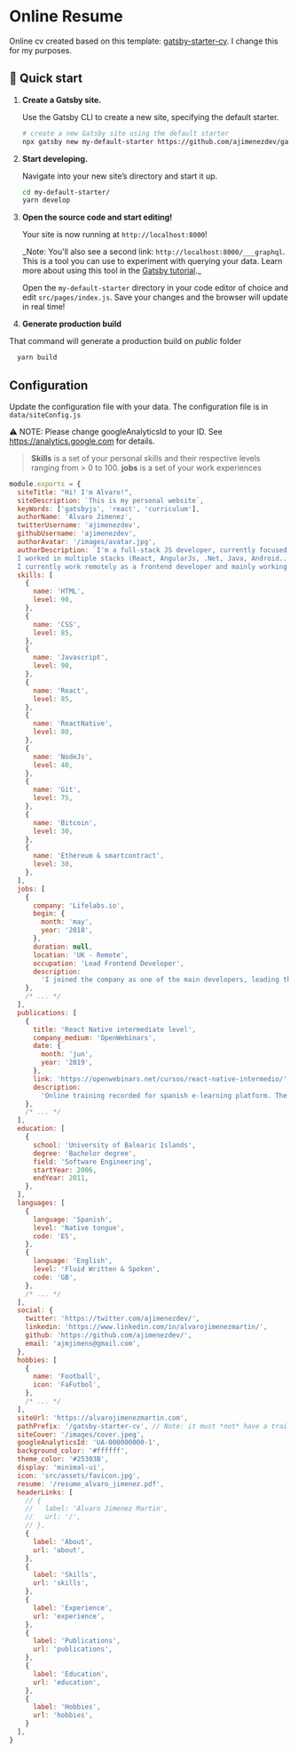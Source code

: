 # Online Resume

Online cv created based on this template: [gatsby-starter-cv](https://github.com/ajimenezdev/gatsby-cv).
I change this for my purposes.

## 🚀 Quick start

1.  **Create a Gatsby site.**

    Use the Gatsby CLI to create a new site, specifying the default starter.

    ```sh
    # create a new Gatsby site using the default starter
    npx gatsby new my-default-starter https://github.com/ajimenezdev/gatsby-cv
    ```

1.  **Start developing.**

    Navigate into your new site’s directory and start it up.

    ```sh
    cd my-default-starter/
    yarn develop
    ```

1.  **Open the source code and start editing!**

    Your site is now running at `http://localhost:8000`!

    \_Note: You'll also see a second link: `http://localhost:8000/___graphql`. This is a tool you can use to experiment with querying your data. Learn more about using this tool in the [Gatsby tutorial](https://www.gatsbyjs.org/tutorial/part-five/#introducing-graphiql).\_

    Open the `my-default-starter` directory in your code editor of choice and edit `src/pages/index.js`. Save your changes and the browser will update in real time!

1. **Generate production build**

That command will generate a production build on _public_ folder
  ```sh
    yarn build
  ```

## Configuration

Update the configuration file with your data. The configuration file is in ```data/siteConfig.js```

:warning: NOTE: Please change googleAnalyticsId to your ID.  See https://analytics.google.com for details.

> **Skills** is a set of your personal skills and their respective levels ranging from > 0 to 100.
> **jobs** is a set of your work experiences

```js
module.exports = {
  siteTitle: "Hi! I'm Alvaro!",
  siteDescription: `This is my personal website`,
  keyWords: ['gatsbyjs', 'react', 'curriculum'],
  authorName: 'Alvaro Jimenez',
  twitterUsername: 'ajimenezdev',
  githubUsername: 'ajimenezdev',
  authorAvatar: '/images/avatar.jpg',
  authorDescription: `I'm a full-stack JS developer, currently focused in React/React Native development and blockchain solutions.<br/><br/>
  I worked in multiple stacks (React, AngularJs, .Net, Java, Android...), environments and types of companies (Startup, medium size and big corporate).<br/><br/>
  I currently work remotely as a frontend developer and mainly working with <strong>Javascript, React/ReactNative, NodeJS and Blockchain.</strong>`,
  skills: [
    {
      name: 'HTML',
      level: 90,
    },
    {
      name: 'CSS',
      level: 85,
    },
    {
      name: 'Javascript',
      level: 90,
    },
    {
      name: 'React',
      level: 85,
    },
    {
      name: 'ReactNative',
      level: 80,
    },
    {
      name: 'NodeJs',
      level: 40,
    },
    {
      name: 'Git',
      level: 75,
    },
    {
      name: 'Bitcoin',
      level: 30,
    },
    {
      name: 'Ethereum & smartcontract',
      level: 30,
    },
  ],
  jobs: [
    {
      company: 'Lifelabs.io',
      begin: {
        month: 'may',
        year: '2018',
      },
      duration: null,
      location: 'UK - Remote',
      occupation: 'Lead Frontend Developer',
      description:
        'I joined the company as one of the main developers, leading the frontend and mobile app development and helping with the architecture and coordination of the backend and blokchain teams.',
    },
    /* ... */
  ],
  publications: [
    {
      title: 'React Native intermediate level',
      company_medium: 'OpenWebinars',
      date: {
        month: 'jun',
        year: '2019',
      },
      link: 'https://openwebinars.net/cursos/react-native-intermedio/',
      description:
        'Online training recorded for spanish e-learning platform. The training is for developers who know a little bit of ReactNative and wants to learn more about the platform',
    },
    /* ... */
  ],
  education: [
    {
      school: 'University of Balearic Islands',
      degree: 'Bachelor degree',
      field: 'Software Engineering',
      startYear: 2006,
      endYear: 2011,
    },
  ],
  languages: [
    {
      language: 'Spanish',
      level: 'Native tongue',
      code: 'ES',
    },
    {
      language: 'English',
      level: 'Fluid Written & Spoken',
      code: 'GB',
    },
    /* ... */
  ],
  social: {
    twitter: 'https://twitter.com/ajimenezdev/',
    linkedin: 'https://www.linkedin.com/in/alvarojimenezmartin/',
    github: 'https://github.com/ajimenezdev/',
    email: 'ajmjimens@gmail.com',
  },
  hobbies: [
    {
      name: 'Football',
      icon: 'FaFutbol',
    },
    /* ... */
  ],
  siteUrl: 'https://alvarojimenezmartin.com',
  pathPrefix: '/gatsby-starter-cv', // Note: it must *not* have a trailing slash.
  siteCover: '/images/cover.jpeg',
  googleAnalyticsId: 'UA-000000000-1',
  background_color: '#ffffff',
  theme_color: '#25303B',
  display: 'minimal-ui',
  icon: 'src/assets/favicon.jpg',
  resume: '/resume_alvaro_jimenez.pdf',
  headerLinks: [
    // {
    //   label: 'Alvaro Jimenez Martin',
    //   url: '/',
    // },
    {
      label: 'About',
      url: 'about',
    },
    {
      label: 'Skills',
      url: 'skills',
    },
    {
      label: 'Experience',
      url: 'experience',
    },
    {
      label: 'Publications',
      url: 'publications',
    },
    {
      label: 'Education',
      url: 'education',
    },
    {
      label: 'Hobbies',
      url: 'hobbies',
    }
  ],
}
```